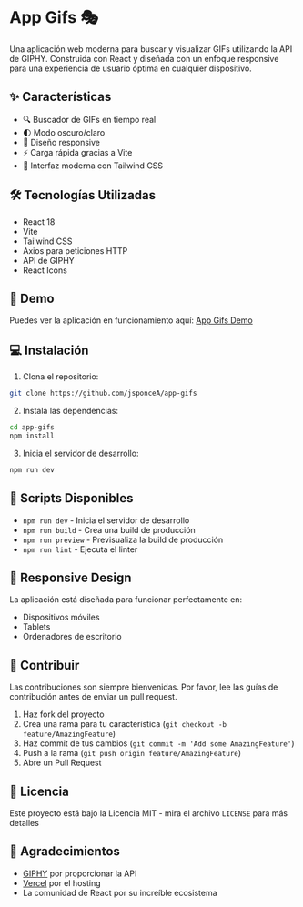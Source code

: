 # App Gifs 🎭

Una aplicación web moderna para buscar y visualizar GIFs utilizando la API de GIPHY. Construida con React y diseñada con un enfoque responsive para una experiencia de usuario óptima en cualquier dispositivo.

## ✨ Características

- 🔍 Buscador de GIFs en tiempo real
- 🌓 Modo oscuro/claro
- 📱 Diseño responsive
- ⚡ Carga rápida gracias a Vite
- 🎨 Interfaz moderna con Tailwind CSS

## 🛠️ Tecnologías Utilizadas

- React 18
- Vite
- Tailwind CSS
- Axios para peticiones HTTP
- API de GIPHY
- React Icons

## 🚀 Demo

Puedes ver la aplicación en funcionamiento aquí: [App Gifs Demo](https://app-gifs-nine.vercel.app/)

## 💻 Instalación

1. Clona el repositorio:
```bash
git clone https://github.com/jsponceA/app-gifs
```

2. Instala las dependencias:
```bash
cd app-gifs
npm install
```


3. Inicia el servidor de desarrollo:
```bash
npm run dev
```

## 🔧 Scripts Disponibles

- `npm run dev` - Inicia el servidor de desarrollo
- `npm run build` - Crea una build de producción
- `npm run preview` - Previsualiza la build de producción
- `npm run lint` - Ejecuta el linter

## 📱 Responsive Design

La aplicación está diseñada para funcionar perfectamente en:
- Dispositivos móviles
- Tablets
- Ordenadores de escritorio

## 🤝 Contribuir

Las contribuciones son siempre bienvenidas. Por favor, lee las guías de contribución antes de enviar un pull request.

1. Haz fork del proyecto
2. Crea una rama para tu característica (`git checkout -b feature/AmazingFeature`)
3. Haz commit de tus cambios (`git commit -m 'Add some AmazingFeature'`)
4. Push a la rama (`git push origin feature/AmazingFeature`)
5. Abre un Pull Request

## 📄 Licencia

Este proyecto está bajo la Licencia MIT - mira el archivo `LICENSE` para más detalles

## 👏 Agradecimientos

- [GIPHY](https://giphy.com/) por proporcionar la API
- [Vercel](https://vercel.com/) por el hosting
- La comunidad de React por su increíble ecosistema
